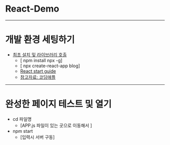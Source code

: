 # React-Demo
---
# 개발 환경 세팅하기 
  - [최초 설치 및 라이브러리 호출](http://codingapple.com/unit/react1-install-create-react-app-npx/)
    - [ npm install npx -g]
    - [ npx create-react-app blog]
    - [React start guide](https://create-react-app.dev/docs/getting-started/)
    - [참고자료: 코딩애플](https://www.youtube.com/watch?v=LclObYwGj90)
---
# 완성한 페이지 테스트 및 열기
  - cd 파일명
      - [APP.js 파일이 있는 곳으로 이동해서 ]
  - npm start 
      - [입력시 서버 구동]
